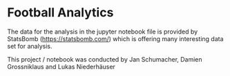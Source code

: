 # Football Analytics

The data for the analysis in the jupyter notebook file is provided by StatsBomb (https://statsbomb.com/) which is offering many interesting
data set for analysis.

This project / notebook was conducted by Jan Schumacher, Damien Grossniklaus and Lukas Niederhäuser
